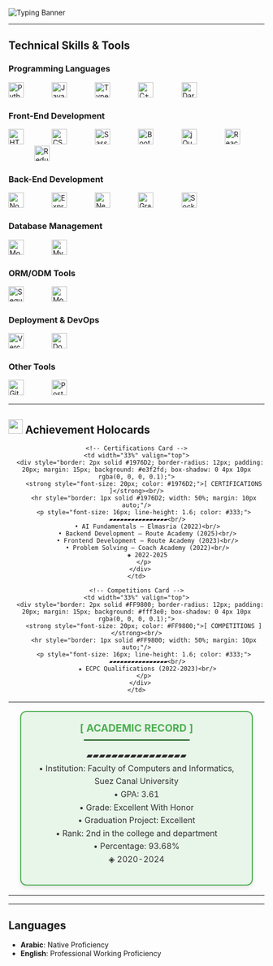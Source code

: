 
  
  ![Typing Banner](https://readme-typing-svg.demolab.com?font=Fira+Code&weight=700&size=35&duration=2000&pause=1500&color=ffc2d1&width=1000&lines=Hi,+I'm+Raneem+Elmahdy!;I'm+Software+Engineer;Backend+Development+Specialist;Node.js+%7C+Express+%7C+NestJS)



---

## Technical Skills & Tools

### Programming Languages  

  <img src="https://cdn.jsdelivr.net/gh/devicons/devicon/icons/python/python-original.svg" width="30" alt="Python" /> &nbsp;&nbsp;&nbsp;&nbsp;&nbsp;&nbsp;&nbsp;&nbsp;&nbsp;&nbsp;&nbsp;&nbsp;
  <img src="https://cdn.jsdelivr.net/gh/devicons/devicon/icons/javascript/javascript-original.svg" width="30" alt="JavaScript" /> &nbsp;&nbsp;&nbsp;&nbsp;&nbsp;&nbsp;&nbsp;&nbsp;&nbsp;&nbsp;&nbsp;&nbsp;
  <img src="https://cdn.jsdelivr.net/gh/devicons/devicon/icons/typescript/typescript-original.svg" width="30" alt="TypeScript" /> &nbsp;&nbsp;&nbsp;&nbsp;&nbsp;&nbsp;&nbsp;&nbsp;&nbsp;&nbsp;&nbsp;&nbsp;
  <img src="https://cdn.jsdelivr.net/gh/devicons/devicon/icons/cplusplus/cplusplus-original.svg" width="30" alt="C++" /> &nbsp;&nbsp;&nbsp;&nbsp;&nbsp;&nbsp;&nbsp;&nbsp;&nbsp;&nbsp;&nbsp;&nbsp;
  <img src="https://cdn.jsdelivr.net/gh/devicons/devicon/icons/dart/dart-original.svg" width="30" alt="Dart" />


### Front-End Development  

  <img src="https://cdn.jsdelivr.net/gh/devicons/devicon/icons/html5/html5-original.svg" width="30" alt="HTML5" /> &nbsp;&nbsp;&nbsp;&nbsp;&nbsp;&nbsp;&nbsp;&nbsp;&nbsp;&nbsp;&nbsp;&nbsp;
  <img src="https://cdn.jsdelivr.net/gh/devicons/devicon/icons/css3/css3-original.svg" width="30" alt="CSS3" /> &nbsp;&nbsp;&nbsp;&nbsp;&nbsp;&nbsp;&nbsp;&nbsp;&nbsp;&nbsp;&nbsp;&nbsp;
  <img src="https://cdn.jsdelivr.net/gh/devicons/devicon/icons/sass/sass-original.svg" width="30" alt="Sass" /> &nbsp;&nbsp;&nbsp;&nbsp;&nbsp;&nbsp;&nbsp;&nbsp;&nbsp;&nbsp;&nbsp;&nbsp;
  <img src="https://cdn.jsdelivr.net/gh/devicons/devicon/icons/bootstrap/bootstrap-original.svg" width="30" alt="Bootstrap" /> &nbsp;&nbsp;&nbsp;&nbsp;&nbsp;&nbsp;&nbsp;&nbsp;&nbsp;&nbsp;&nbsp;&nbsp;
  <img src="https://cdn.jsdelivr.net/gh/devicons/devicon/icons/jquery/jquery-original.svg" width="30" alt="jQuery" /> &nbsp;&nbsp;&nbsp;&nbsp;&nbsp;&nbsp;&nbsp;&nbsp;&nbsp;&nbsp;&nbsp;&nbsp;
  <img src="https://cdn.jsdelivr.net/gh/devicons/devicon/icons/react/react-original.svg" width="30" alt="React" /> &nbsp;&nbsp;&nbsp;&nbsp;&nbsp;&nbsp;&nbsp;&nbsp;&nbsp;&nbsp;&nbsp;&nbsp;
  <img src="https://cdn.jsdelivr.net/gh/devicons/devicon/icons/redux/redux-original.svg" width="30" alt="Redux" />


### Back-End Development  

  <img src="https://cdn.jsdelivr.net/gh/devicons/devicon/icons/nodejs/nodejs-original.svg" width="30" alt="Node.js" /> &nbsp;&nbsp;&nbsp;&nbsp;&nbsp;&nbsp;&nbsp;&nbsp;&nbsp;&nbsp;&nbsp;&nbsp;
  <img src="https://cdn.jsdelivr.net/gh/devicons/devicon/icons/express/express-original.svg" width="30" alt="Express.js" /> &nbsp;&nbsp;&nbsp;&nbsp;&nbsp;&nbsp;&nbsp;&nbsp;&nbsp;&nbsp;&nbsp;&nbsp;
  <img src="https://cdn.jsdelivr.net/gh/devicons/devicon@latest/icons/nestjs/nestjs-original.svg" width="30" alt="NestJS" /> &nbsp;&nbsp;&nbsp;&nbsp;&nbsp;&nbsp;&nbsp;&nbsp;&nbsp;&nbsp;&nbsp;&nbsp;
  <img src="https://cdn.jsdelivr.net/gh/devicons/devicon/icons/graphql/graphql-plain.svg" width="30" alt="GraphQL" /> &nbsp;&nbsp;&nbsp;&nbsp;&nbsp;&nbsp;&nbsp;&nbsp;&nbsp;&nbsp;&nbsp;&nbsp;
  <img src="https://cdn.jsdelivr.net/gh/devicons/devicon/icons/socketio/socketio-original.svg" width="30" alt="Socket.IO" />


### Database Management  

  <img src="https://cdn.jsdelivr.net/gh/devicons/devicon/icons/mongodb/mongodb-original.svg" width="30" alt="MongoDB" /> &nbsp;&nbsp;&nbsp;&nbsp;&nbsp;&nbsp;&nbsp;&nbsp;&nbsp;&nbsp;&nbsp;&nbsp;
  <img src="https://cdn.jsdelivr.net/gh/devicons/devicon/icons/mysql/mysql-original.svg" width="30" alt="MySQL" />


### ORM/ODM Tools  

  <img src="https://cdn.jsdelivr.net/gh/devicons/devicon/icons/sequelize/sequelize-original.svg" width="30" alt="Sequelize" /> &nbsp;&nbsp;&nbsp;&nbsp;&nbsp;&nbsp;&nbsp;&nbsp;&nbsp;&nbsp;&nbsp;&nbsp;
  <img src="https://cdn.jsdelivr.net/gh/devicons/devicon/icons/mongoose/mongoose-original.svg" width="30" alt="Mongoose" />


### Deployment & DevOps  

  <img src="https://cdn.jsdelivr.net/gh/devicons/devicon@latest/icons/vercel/vercel-original.svg" width="30" alt="Vercel" /> &nbsp;&nbsp;&nbsp;&nbsp;&nbsp;&nbsp;&nbsp;&nbsp;&nbsp;&nbsp;&nbsp;&nbsp;
  <img src="https://cdn.jsdelivr.net/gh/devicons/devicon/icons/docker/docker-original.svg" width="30" alt="Docker" />

### Other Tools  

  <img src="https://cdn.jsdelivr.net/gh/devicons/devicon/icons/git/git-original.svg" width="30" alt="Git" /> &nbsp;&nbsp;&nbsp;&nbsp;&nbsp;&nbsp;&nbsp;&nbsp;&nbsp;&nbsp;&nbsp;&nbsp;
  <img src="https://cdn.jsdelivr.net/gh/devicons/devicon/icons/postman/postman-original.svg" width="30" alt="Postman" />


---
## <img src="https://img.icons8.com/fluency/48/000000/3d-rotate.png" width="28"/> Achievement Holocards

<div align="center">

<table style="width: 100%; text-align: center;">
  <tr>
    <!-- Academic Record Card -->
    <td width="33%" valign="top">
      <div style="border: 2px solid #4CAF50; border-radius: 12px; padding: 20px; margin: 15px; background: #e8f5e9; box-shadow: 0 4px 10px rgba(0, 0, 0, 0.1);">
        <strong style="font-size: 20px; color: #4CAF50;">[ ACADEMIC RECORD ]</strong><br/>
        <hr style="border: 1px solid #4CAF50; width: 50%; margin: 10px auto;"/>
        <p style="font-size: 16px; line-height: 1.6; color: #333;">
          ▰▰▰▰▰▰▰▰▰▰▰▰▰▰▰▰<br/>
          • Institution: Faculty of Computers and Informatics, Suez Canal University<br/>
          • GPA: 3.61<br/>
          • Grade: Excellent With Honor<br/>
          • Graduation Project: Excellent<br/>
          • Rank: 2nd in the college and department<br/>
          • Percentage: 93.68%<br/>
          ◈ 2020-2024
        </p>
      </div>
    </td>

    <!-- Certifications Card -->
    <td width="33%" valign="top">
      <div style="border: 2px solid #1976D2; border-radius: 12px; padding: 20px; margin: 15px; background: #e3f2fd; box-shadow: 0 4px 10px rgba(0, 0, 0, 0.1);">
        <strong style="font-size: 20px; color: #1976D2;">[ CERTIFICATIONS ]</strong><br/>
        <hr style="border: 1px solid #1976D2; width: 50%; margin: 10px auto;"/>
        <p style="font-size: 16px; line-height: 1.6; color: #333;">
          ▰▰▰▰▰▰▰▰▰▰▰▰▰▰▰▰<br/>
          • AI Fundamentals – Elmasria (2022)<br/>
          • Backend Development – Route Academy (2025)<br/>
          • Frontend Development – Route Academy (2023)<br/>
          • Problem Solving – Coach Academy (2022)<br/>
          ◈ 2022-2025
        </p>
      </div>
    </td>

    <!-- Competitions Card -->
    <td width="33%" valign="top">
      <div style="border: 2px solid #FF9800; border-radius: 12px; padding: 20px; margin: 15px; background: #fff3e0; box-shadow: 0 4px 10px rgba(0, 0, 0, 0.1);">
        <strong style="font-size: 20px; color: #FF9800;">[ COMPETITIONS ]</strong><br/>
        <hr style="border: 1px solid #FF9800; width: 50%; margin: 10px auto;"/>
        <p style="font-size: 16px; line-height: 1.6; color: #333;">
          ▰▰▰▰▰▰▰▰▰▰▰▰▰▰▰▰<br/>
          ★ ECPC Qualifications (2022-2023)<br/>
        </p>
      </div>
    </td>
  </tr>
</table>

</div>


---

## Languages  

- **Arabic**: Native Proficiency
- **English**: Professional Working Proficiency
